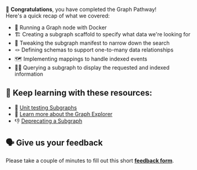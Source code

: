 🥳 **Congratulations**, you have completed the Graph Pathway! \
Here's a quick recap of what we covered:

- 🔌 Running a Graph node with Docker
- 🏗 Creating a subgraph scaffold to specify what data we're looking for
- 📜 Tweaking the subgraph manifest to narrow down the search
- 🪢 Defining schemas to support one-to-many data relationships
- 🗺 Implementing mappings to handle indexed events
- 🕵🏻 Querying a subgraph to display the requested and indexed information

## 🧐 Keep learning with these resources:

- 🔬 [Unit testing Subgraphs](https://learn.figment.io/tutorials/unit-testing-subgraphs)
- 📖 [Learn more about the Graph Explorer](https://thegraph.com/docs/explorer)
- 👎 [Deprecating a Subgraph](https://thegraph.com/docs/developer/deprecating-a-subgraph)

## 🗣 Give us your feedback

Please take a couple of minutes to fill out this short **[feedback form](https://docs.google.com/forms/d/1SXg3xo0I1BRN2BAS-ffDbj1P6bfwo0x48trttmJ5xKs/)**.
